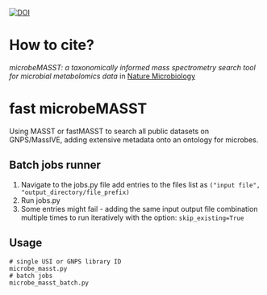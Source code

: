 [![DOI](https://zenodo.org/badge/492844724.svg)](https://zenodo.org/badge/latestdoi/492844724)

# How to cite?
_microbeMASST: a taxonomically informed mass spectrometry search tool for microbial metabolomics data_
in [Nature Microbiology](https://www.nature.com/articles/s41564-023-01575-9)

# fast microbeMASST
Using MASST or fastMASST to search all public datasets on GNPS/MassIVE, adding extensive metadata onto an ontology for microbes.

## Batch jobs runner
1. Navigate to the jobs.py file add entries to the files list as `("input file", "output_directory/file_prefix)`
2. Run jobs.py
3. Some entries might fail - adding the same input output file combination multiple times to run iteratively with the option: `skip_existing=True`

## Usage

```
# single USI or GNPS library ID
microbe_masst.py
# batch jobs
microbe_masst_batch.py
```
